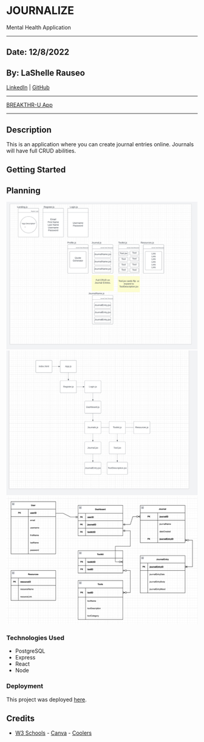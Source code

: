 # JOURNALIZE

Mental Health Application

---

## Date: 12/8/2022

## By: LaShelle Rauseo

[LinkedIn](https://www.linkedin.com/in/lashelle-rauseo/) | [GitHub](https://github.com/lnicole3)

---

[BREAKTHR-U App](https://bootcamp-buddy-app.herokuapp.com/)

---

## Description

This is an application where you can create journal entries online. Journals will have full CRUD abilities.

## Getting Started

## Planning

![Wireframe](/client/images/break_wireframe.png)
![Component Hierarchy Diagram](/client/images/break_chd.png)
![Entity Relationship Diagram](/client/images/break_erd.png)

### Technologies Used

- PostgreSQL
- Express
- React
- Node

### Deployment

This project was deployed [here]().

## Credits

- [W3 Schools](https://www.w3schools.com/) - [Canva](https://www.canva.com/) - [Coolers](https://coolors.co/)
